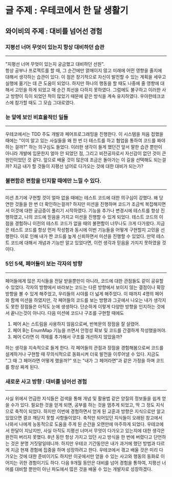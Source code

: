 # 글 주제 : 우테코에서 한 달 생활기

## 와이비의 주제 : 대비를 넘어선 경험  
  
### 지평선 너머 무엇이 있는지 항상 대비하던 습관
***
"지평선 너머 무엇이 있는지 궁금했고 대비하던 선원".   
항상 공부나 프로젝트를 할 때, 그 순간에만 얽매이지 않고 미래에 어떤 영향을 줄지에 대해서 생각하는 습관이 있다. 이 점은 장기적으로 자신이 발전할 수 있는 계획을 세우고 실행에 옮기는 데 큰 도움이 되었다. 하지만 하나의 행동을 할 때도 나중에 줄 영향에 대해서 고민을 하게 되었고 매 순간 최선을 다하지 못하였다. 그럼에도 불구하고 이러한 사고 방향이 득이 되었던 적이 많았기 때문에 같은 방식을 계속 유지하였다. 우아한테크코스에 참가할 때도 그 모습 그대로였다.  



### 눈 앞에 보인 비효율적인 일들
***
우테코에서는 TDD 주도 개발과 페어프로그래밍을 진행한다. 이 시스템을 처음 접했을 때에는 "이미 알고 있는 사실들을 왜 한 번 더 테스트를 하고 협업을 통하여 코드를 짜야 하는 걸까?" 하는 의구심도 들었다. 이러한 생각이 들게 했던건 앞서 말한 습관 뿐만이 아니라 개발에 입문한지 얼마 안 되었던 점, 그리고 비전공자로서 자신감이 없던 것이 큰 원인이었던 것 같다. 앞으로 배울 것이 많은데 조금은 돌아가는 이 길을 선택해도 되는걸까? 지금 내가 할 것들이 지평선 넘어로 다가오는 것에 대한 대비가 되는가?



### 불편함은 편함을 인지할 때에만 느낄 수 있다.
***
미션 초기에 구현할 것이 얼마 없을 때에는 테스트 코드에 대한 의구심이 강했다. 왜 당연한 것들을 한 번 더 확인하는걸까? 하지만 미션을 진행하며 코드가 조금씩 복잡해지면서 이것에 대한 궁금증이 풀리기 시작하였다. 기능을 추가나 변경시에 테스트를 항상 진행하였고, 나의 코드에 믿음을 가지고 미션을 진행할 수 있게 되었다. 테스트 코드의 이점을 경험하니 이전의 테스트 코드가 없을 때의 불편함이 너무나도 크게 다가왔다. 지금은 테스트 코드를 항상 먼저 작성함과 동시에 이번 기능들을 어떻게 구현할지 고민을 선행한다. 이로 인해 내가 짠 코드를 높게 신뢰하면서 미션을 진행할 수 있었다.
만약 테스트 코드에 대해서 개념과 기능만 알고 있었다면, 이런 생각과 믿음을 가지지 못하였을 것이다.  



### 5인 5색, 페어들이 보는 각자의 방향
***
페어들에게 많은 지식들을 전달 받을뿐만이 아니라, 코드에 대한 관점들도 같이 공유할 수 있었다. 각자의 방향에서 바라보는 코드는 다른 방향에서 보이지 않는 결점이나 확장 방향을 볼 수 있게 해주었고, 우리들의 시야를 더 넓게 해주었다. 이 때까지 4명의 페어와 함께 미션을 하였지만, 각 페어들의 코드를 보는 방향과 그곳에서 나오는 내가 생각지도 못한 장점들은 아직도 눈에 생생하다.
단순하게 이렇게 다양한 방향을 인지하는 것에서 끝나는것이 아니다. 다음 미션에 코드나 구조를 구현할 때에도  

 1. 페어 A는 스트림을 사용하지 않음으로써, 반복문의 장점을 잘 살렸어. 
 2. 페어 B는 EnumMap 기능을 쓰면서 안정성 확보 및 코드를 간결하게 작성했을꺼야.
 3. 페어 C라면 이 객체를 추가해서 구조를 개선하지 않았을까?   

하는 생각을 지속적으로 들게 한다. 각 페어들의 관점과 장점을 경험해봄으로써 코드를 설계하거나 구현할 때 무의식적으로 동화시켜 더욱 발전을 이루어낼 수 있다. 지금도 "그 때 그 페어라면 어떻게 했을까?" 또는 "내가 그 페어라면"과 같은 가정을 하며 코드를 항상 짜게 된다. 


### 새로운 사고 방향 : 대비를 넘어선 경험
***
사실 위에서 언급한 지식들은 검색을 통해 개념 및 활용법 같은 양질의 정보들을 쉽게 얻을 수가 있다. 필요한 것을 얻게 되면, 공부를 하는 것을 멈추게 되었고, 딱 그 정도 지식으로 축적이 되었다. 하지만 이번에 경험하면서 얻게 된 교훈과 방향은 지식으로만 알고 있었으면 결코 깨닫지 못할 사항들이었다. 축적만 되어있던 지식들이 오래된 창고에서 나와서 나에게 능동적으로 도움을 주게 된 순간을 오랜만에 마주하게 되었다. 우테코에서 한달이 지났지만, 사실 아직도 지평선 너머서 무엇이 다가오고 있는지에 대한 생각은 완전히 버리지 못했다. 8년 동안 항상 가지고 있던 사고 방식을 한 번에 버렸다고 단언하는 것은 분명 거짓말일테니까. 하지만 우테코 기간동안은 내가 과거에 했던 방법과 다르게 지금 현재 경험에 집중을 하며 성장하려고 한다. 우테코에서 겪고 배울 것은 미리 다가오는 것에 대한 준비이기도 하지만 이곳에서만 얻을 수 있는 사고와 행동의 동화로 이어지는 귀한 경험이기도 하다. 다음 9개월 동안은 대비를 넘어 경험을 통하여, 지평선 너머를 대비할 뿐만이 아닌 파도에서 많은 것을 배울 수 있는 개발자로 성장하겠다.  


